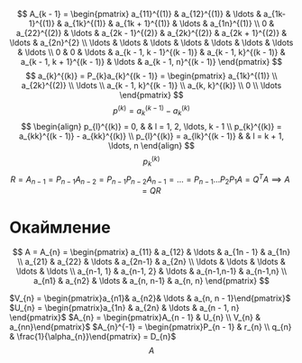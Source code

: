 $$
A_{k - 1} = \begin{pmatrix}
a_{11}^{(1)} & a_{12}^{(1)} & \ldots & a_{1k-1}^{(1)} & a_{1k}^{(1)} & a_{1k + 1}^{(1)} & \ldots & a_{1n}^{(1)} \\
0  & a_{22}^{(2)} &  \ldots & a_{2k - 1}^{(2)} & a_{2k}^{(2)} & a_{2k + 1}^{(2)} & \ldots & a_{2n}^{2} \\
\ldots & \ldots & \ldots & \ldots & \ldots & \ldots & \ldots & \ldots \\
0 & 0 & \ldots & a_{k - 1, k - 1}^{(k - 1)} & a_{k - 1, k}^{(k - 1)} & a_{k - 1, k + 1}^{(k - 1)} & \ldots & a_{k - 1, n}^{(k - 1)}
\end{pmatrix}
$$
$$
a_{k}^{(k)} = P_{k}a_{k}^{(k - 1)} = \begin{pmatrix}
a_{1k}^{(1)}  \\
a_{2k}^{(2)}  \\
\ldots \\
a_{k - 1, k}^{(k - 1)} \\
a_{k, k}^{(k)} \\
0 \\
\ldots
\end{pmatrix}
$$
$$
p^{(k)} = a_{k}^{(k - 1)} - a_{k}^{(k)}
$$
$$
\begin{align}
p_{l}^{(k)} = 0, & &  l = 1, 2, \ldots, k - 1 \\
p_{k}^{(k)} = a_{kk}^{(k - 1)} - a_{kk}^{(k)} \\
p_{l}^{(k)} = a_{lk}^{(k - 1)} &  & l = k + 1, \ldots, n
\end{align}
$$
$$
p_{k}^{(k)}
$$
$$R=A_{{n-1}}=P_{n-1}A_{n-2}=P_{n-1}P_{n-2}A_{n-1}=\ldots=P_{n-1}\ldots P_{2}P_{1}A=Q^{T}A\implies A=QR$$

# Окаймление
$$
A = A_{n} = \begin{pmatrix}
a_{11} & a_{12} & \ldots & a_{1n - 1} & a_{1n} \\
a_{21} & a_{22} & \ldots & a_{2n-1} & a_{2n} \\
\ldots & \ldots & \ldots & \ldots & \ldots \\
a_{n-1, 1} & a_{n-1, 2} & \ldots & a_{n-1,n-1} & a_{n-1,n} \\
a_{n1} & a_{n2} & \ldots & a_{n, n-1} & a_{n, n}
\end{pmatrix}
$$

$V_{n} = \begin{pmatrix}a_{n1}& a_{n2}& \ldots & a_{n, n - 1}\end{pmatrix}$
$U_{n} = \begin{pmatrix}a_{1n} & a_{2n} & \ldots & a_{n - 1, n} \end{pmatrix}$
$A_{n} = \begin{pmatrix}A_{n - 1} & U_{n} \\ V_{n} & a_{nn}\end{pmatrix}$
$A_{n}^{-1} = \begin{pmatrix}P_{n - 1} & r_{n} \\ q_{n} & \frac{1}{\alpha_{n}}\end{pmatrix} = D_{n}$
$$
A_{}
$$